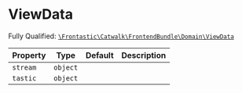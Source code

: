 #  ViewData

Fully Qualified: [`\Frontastic\Catwalk\FrontendBundle\Domain\ViewData`](../../../../src/php/FrontendBundle/Domain/ViewData.php)

Property|Type|Default|Description
--------|----|-------|-----------
`stream`|`object`||
`tastic`|`object`||

